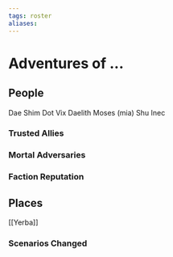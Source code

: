 ```yaml
---
tags: roster
aliases:
---
```


# Adventures of ...
## People
Dae Shim
Dot
Vix
Daelith
Moses (mia)
Shu
Inec

### Trusted Allies
### Mortal Adversaries
### Faction Reputation
## Places
[[Yerba]]
### Scenarios Changed
